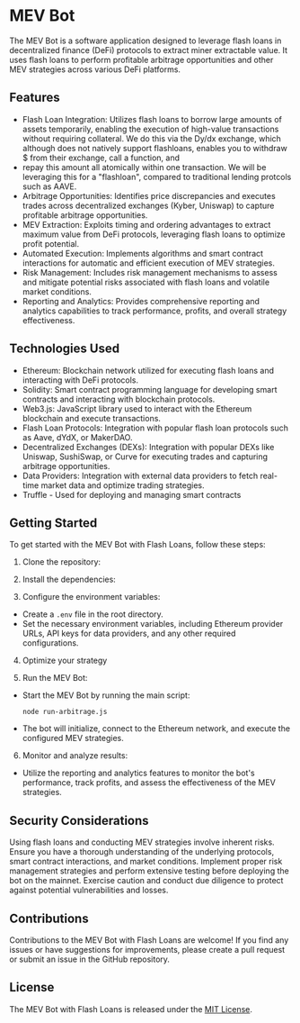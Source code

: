 # MEV Bot 

The MEV Bot is a software application designed to leverage flash loans in decentralized finance (DeFi) protocols to extract miner extractable value. It uses flash loans to perform profitable arbitrage opportunities and other MEV strategies across various DeFi platforms.

## Features

- Flash Loan Integration: Utilizes flash loans to borrow large amounts of assets temporarily, enabling the execution of high-value transactions without requiring collateral. We do this via the Dy/dx exchange, which although does not natively support flashloans, enables you to withdraw $ from their exchange, call a function, and
- repay this amount all atomically within one transaction. We will be leveraging this for a "flashloan", compared to traditional lending protcols such as AAVE. 
- Arbitrage Opportunities: Identifies price discrepancies and executes trades across decentralized exchanges (Kyber, Uniswap) to capture profitable arbitrage opportunities.
- MEV Extraction: Exploits timing and ordering advantages to extract maximum value from DeFi protocols, leveraging flash loans to optimize profit potential.
- Automated Execution: Implements algorithms and smart contract interactions for automatic and efficient execution of MEV strategies.
- Risk Management: Includes risk management mechanisms to assess and mitigate potential risks associated with flash loans and volatile market conditions.
- Reporting and Analytics: Provides comprehensive reporting and analytics capabilities to track performance, profits, and overall strategy effectiveness.

## Technologies Used

- Ethereum: Blockchain network utilized for executing flash loans and interacting with DeFi protocols.
- Solidity: Smart contract programming language for developing smart contracts and interacting with blockchain protocols.
- Web3.js: JavaScript library used to interact with the Ethereum blockchain and execute transactions.
- Flash Loan Protocols: Integration with popular flash loan protocols such as Aave, dYdX, or MakerDAO.
- Decentralized Exchanges (DEXs): Integration with popular DEXs like Uniswap, SushiSwap, or Curve for executing trades and capturing arbitrage opportunities.
- Data Providers: Integration with external data providers to fetch real-time market data and optimize trading strategies.
- Truffle - Used for deploying and managing smart contracts

## Getting Started

To get started with the MEV Bot with Flash Loans, follow these steps:

1. Clone the repository:


2. Install the dependencies:


3. Configure the environment variables:
- Create a `.env` file in the root directory.
- Set the necessary environment variables, including Ethereum provider URLs, API keys for data providers, and any other required configurations.

4. Optimize your strategy 

5. Run the MEV Bot:
- Start the MEV Bot by running the main script:
  ```
  node run-arbitrage.js
  ```
- The bot will initialize, connect to the Ethereum network, and execute the configured MEV strategies.

6. Monitor and analyze results:
- Utilize the reporting and analytics features to monitor the bot's performance, track profits, and assess the effectiveness of the MEV strategies.

## Security Considerations

Using flash loans and conducting MEV strategies involve inherent risks. Ensure you have a thorough understanding of the underlying protocols, smart contract interactions, and market conditions. Implement proper risk management strategies and perform extensive testing before deploying the bot on the mainnet. Exercise caution and conduct due diligence to protect against potential vulnerabilities and losses.

## Contributions

Contributions to the MEV Bot with Flash Loans are welcome! If you find any issues or have suggestions for improvements, please create a pull request or submit an issue in the GitHub repository.

## License

The MEV Bot with Flash Loans is released under the [MIT License](LICENSE).

